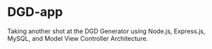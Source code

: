 # DGD-app
Taking another shot at the DGD Generator using Node.js, Express.js, MySQL, and Model View Controller Architecture.

